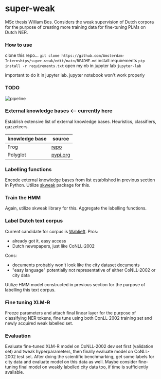 # super-weak
MSc thesis William Bos. Considers the weak supervision of Dutch corpora for the purpose of creating more training data for fine-tuning PLMs on Dutch NER. 

### How to use
clone this repo... `git clone https://github.com/Amsterdam-Internships/super-weak/edit/main/README.md`
install requirements `pip install -r requirements.txt` 
open my nb in jupyter lab `jupyter-lab`

important to do it in jupyter lab. jupyter notebook won't work properly

### TODO
![pipeline](https://user-images.githubusercontent.com/33165624/115394487-1a8c9100-a1e3-11eb-9e82-5a6b377a3395.png)

### External knowledge bases <-- currently here 
Establish extensive list of external knowledge bases. Heuristics, classifiers, gazzeteers. 

knowledge base | source
---------------|-------
Frog | [repo](https://github.com/proycon/python-frog)
Polyglot | [pypi.org](https://pypi.org/project/polyglot/)


### Labelling functions
Encode external knowledge bases from list established in previous section in Python. Utilize [skweak](https://github.com/NorskRegnesentral/skweak) package for this. 

### Train the HMM
Again, utilize skweak library for this. Aggregate the labelling functions. 

### Label Dutch text corpus
Current candidate for corpus is [Wablieft](https://taalmaterialen.ivdnt.org/download/tstc-wablieft-corpus-1-2/). 
Pros:
- already got it, easy access
- Dutch newspapers, just like CoNLL-2002

Cons:
- documents probably won't look like the city dataset documents
- "easy language" potentially not representative of either CoNLL-2002 or city data

Utilize HMM model constructed in previous section for the purpose of labelling this text corpus. 

### Fine tuning XLM-R
Freeze parameters and attach final linear layer for the purpose of classifying NER tokens, fine tune using both ConLL-2002 training set and newly acquired weak labelled set. 

### Evaluation 
Evaluate fine-tuned XLM-R model on CoNLL-2002 dev set first (validation set) and tweak hyperparameters, then finally evaluate model on CoNLL-2002 test set. 
After doing the scientific benchmarking, get some labels for city data and evaluate model on this data as well. Maybe consider fine-tuning final model on weakly labelled city data too, if time is sufficiently available. 
